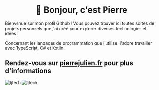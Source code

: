 <h1 align="center">👋 Bonjour, c'est Pierre</h1>

Bienvenue sur mon profil Github ! Vous pouvez trouver ici toutes sortes de projets personnels que j'ai créé pour explorer diverses technologies et idées !

Concernant les langages de programmation que j'utilise, j'adore travailler avec TypeScript, C# et Kotlin.

Rendez-vous sur [pierrejulien.fr](https://pierrejulien.fr) pour plus d'informations
---

<p><img align="left" src="https://github-readme-stats.vercel.app/api/top-langs?username=href404&show_icons=true&locale=en&layout=compact&theme=gotham&card_width=300" alt="ljtech" /></p>
<p><img align="left" src="https://github-readme-stats.vercel.app/api?username=href404&show_icons=true&locale=en&theme=gotham&hide=stars&hide_rank=true" alt="ljtech" /></p>
